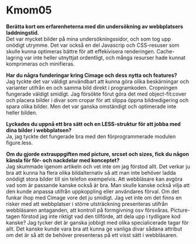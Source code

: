 Kmom05
===============================


**Berätta kort om erfarenheterna med din undersökning av webbplatsers laddningstid.**  
Det var mycket bilder på mina undersökningssidor, och som tog upp onödigt utrymme. Det var också en del Javascrip och CSS-resuser som skulle kunna optimeras bättre för att effekivisera renderingen. Cache-lagring var inte heller utnyttjat ordentligt, och många resurser hade kunnat komprimeras och minifieras.

**Har du några funderingar kring Cimage och dess nytta och features?**  
Jag tyckte det var väldigt användbart att kunna göra olika beskärningar och varianter utifrån en och samma bild direkt i programkoden. Cropningen fungerade väldigt smidigt. Jag försökte förut göra det med object-fit:cover och placera bilder i divar som cropar för att slippa öppna bildredigering och spara olika bilder. Men det var ganska omständigt och optimerade inte heller bilden.

**Lyckades du uppnå ett bra sätt och en LESS-struktur för att jobba med dina bilder i webbplatsen?**  
Ja, jag tyckte det fungerade bra med den förprogrammerade modulen figure.less.

**Om du gjorde extrauppgiften med picture, srcset och sizes, fick du någon känsla för för- och nackdelar med konceptet?**  
Jag skummade igenom artikeln och vet inte om jag förstod allt. Det verkar ju bra att kunna ha flera olika bildalternativ så att man inte behöver ladda onödigt stora bilder till sin telefon exempelvis. Att webbläsare kan avgöra vad som är passande kanske också är bra. Man skulle kanske också vilja att den kunde anpassa utifrån uppkoppling eller användares förval. Om det funkar ihop med Cimage vore det ju smidigt. Jag vet inte om det finns en risker med att webbplatser i större utsträckning presenteras utifrån webbläsaren antaganden, att kontroll på formgivning osv försvåras. Picture-tagen förstod jag inte riktigt vad den tillförde, att dela upp i tydligare kod kanske? Jag tycker det är ganska jobbigt med olika specialicerade tagar för allt. Det kanske kunde vara bra att kunna ge vanliga divar sådana attribut om det är så att de behöver presenteras på ett visst sätt i webbläsaren.
